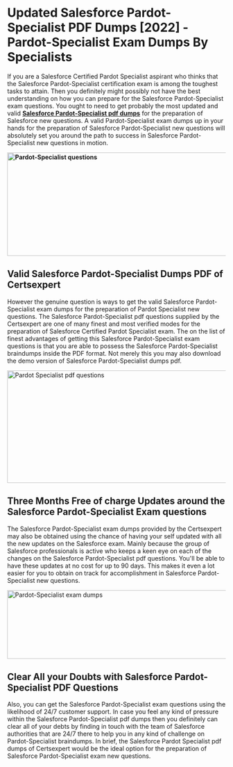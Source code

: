 <h1><strong>Updated Salesforce Pardot-Specialist PDF Dumps [2022] - Pardot-Specialist Exam Dumps By Specialists&nbsp;</strong></h1>
<p><span style="font-weight: 400;">If you are a Salesforce Certified Pardot Specialist aspirant who thinks that the Salesforce Pardot-Specialist certification exam is among the toughest tasks to attain. Then you definitely might possibly not have the best understanding on how you can prepare for the Salesforce Pardot-Specialist exam questions. You ought to need to get probably the most updated and valid <strong><a href="https://www.certsexpert.com/Pardot-Specialist-pdf-questions.html">Salesforce Pardot-Specialist pdf dumps</a></strong> for the preparation of Salesforce new questions. A valid  Pardot-Specialist exam dumps up in your hands for the preparation of Salesforce Pardot-Specialist new questions will absolutely set you around the path to success in Salesforce Pardot-Specialist new questions in motion.</span></p>
<p><span style="font-weight: 400;"><strong><img style="display: block; margin-left: auto; margin-right: auto;" src="https://i.ibb.co/QXh983F/73475278-2429792180625311-4586132736837681152-n.jpg" alt="Pardot-Specialist questions" width="632" height="238" /></strong></span></p>
<h2><strong>Valid Salesforce Pardot-Specialist Dumps PDF of Certsexpert</strong></h2>
<p><span style="font-weight: 400;">However the genuine question is ways to get the valid Salesforce Pardot-Specialist exam dumps for the preparation of Pardot Specialist new questions. The Salesforce Pardot-Specialist pdf questions supplied by the Certsexpert are one of many finest and most verified modes for the preparation of Salesforce Certified Pardot Specialist exam. The on the list of finest advantages of getting this Salesforce Pardot-Specialist exam questions is that you are able to possess the Salesforce Pardot-Specialist braindumps inside the PDF format. Not merely this you may also download the demo version of Salesforce Pardot-Specialist dumps pdf.</span></p>
<p><span style="font-weight: 400;"><img style="display: block; margin-left: auto; margin-right: auto;" src="https://i.ibb.co/Jd8hN2L/76714008-3182067705200142-8735104740007870464-n.jpg" alt="Pardot Specialist pdf questions" width="701" height="259" /></span></p>
<h2><strong>Three Months Free of charge Updates around the Salesforce Pardot-Specialist Exam questions</strong></h2>
<p><span style="font-weight: 400;">The Salesforce Pardot-Specialist exam dumps provided by the Certsexpert may also be obtained using the chance of having your self updated with all the new updates on the Salesforce exam. Mainly because the group of Salesforce professionals is active who keeps a keen eye on each of the changes on the Salesforce Pardot-Specialist pdf questions. You'll be able to have these updates at no cost for up to 90 days. This makes it even a lot easier for you to obtain on track for accomplishment in Salesforce Pardot-Specialist new questions.</span></p>
<p><span style="font-weight: 400;"><a href="https://www.certsexpert.com/Pardot-Specialist-pdf-questions.html"><img style="display: block; margin-left: auto; margin-right: auto;" src="https://i.ibb.co/TMnKrkJ/75398236-424489711531572-5064688549987614720-n.jpg" alt="Pardot-Specialist exam dumps" width="714" height="158" /></a></span></p>
<h2><strong>Clear All your Doubts with Salesforce Pardot-Specialist PDF Questions</strong></h2>
<p>Also, you can get the Salesforce Pardot-Specialist exam questions using the likelihood of 24/7 customer support. In case you feel any kind of pressure within the Salesforce Pardot-Specialist pdf dumps then you definitely can clear all of your debts by finding in touch with the team of Salesforce authorities that are 24/7 there to help you in any kind of challenge on  Pardot-Specialist braindumps. In brief, the Salesforce Pardot Specialist pdf dumps of Certsexpert would be the ideal option for the preparation of Salesforce Pardot-Specialist exam new questions.</p>
